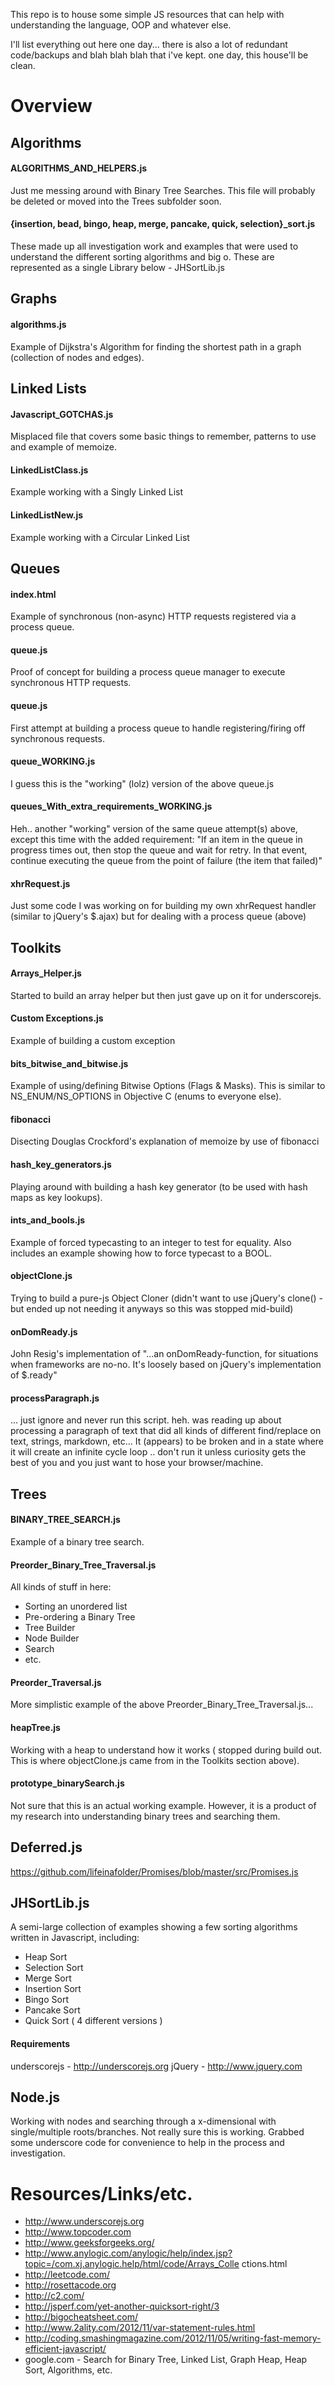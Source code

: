 This repo is to house some simple JS resources that can help with understanding the language, OOP and whatever else.

I'll list everything out here one day... there is also a lot of redundant code/backups and blah blah blah that i've kept.  one day, this house'll be clean.


# Overview

Algorithms
----------------
#### ALGORITHMS_AND_HELPERS.js
Just me messing around with Binary Tree Searches.  This file will probably be deleted or moved into the Trees subfolder soon.

#### {insertion, bead, bingo, heap, merge, pancake, quick, selection}_sort.js 
These made up all investigation work and examples that were used to understand the different sorting algorithms and big o.  These are represented as a single Library below - JHSortLib.js


Graphs
----------------
#### algorithms.js
Example of Dijkstra's Algorithm for finding the shortest path in a graph (collection of nodes and edges).


Linked Lists
----------------
#### Javascript_GOTCHAS.js
Misplaced file that covers some basic things to remember, patterns to use and example of memoize.

#### LinkedListClass.js
Example working with a Singly Linked List

#### LinkedListNew.js
Example working with a Circular Linked List


Queues
----------------
#### index.html
Example of synchronous (non-async) HTTP requests registered via a process queue.

#### queue.js
Proof of concept for building a process queue manager to execute synchronous HTTP requests.

#### queue.js
First attempt at building a process queue to handle registering/firing off synchronous requests.

#### queue_WORKING.js
I guess this is the "working" (lolz) version of the above queue.js

#### queues_With_extra_requirements_WORKING.js
Heh.. another "working" version of the same queue attempt(s) above, except this time with the added requirement: "If an item in the queue in progress times out, then stop the queue and wait for retry.  In that event, continue executing the queue from the point of failure (the item that failed)"

#### xhrRequest.js
Just some code I was working on for building my own xhrRequest handler (similar to jQuery's $.ajax) but for dealing with a process queue (above)

Toolkits
----------------
#### Arrays_Helper.js
Started to build an array helper but then just gave up on it for underscorejs.

#### Custom Exceptions.js
Example of building a custom exception


#### bits_bitwise_and_bitwise.js
Example of using/defining Bitwise Options (Flags & Masks).  This is similar to NS_ENUM/NS_OPTIONS in Objective C (enums to everyone else).

#### fibonacci
Disecting Douglas Crockford's explanation of memoize by use of fibonacci

#### hash_key_generators.js
Playing around with building a hash key generator (to be used with hash maps as key lookups).

#### ints_and_bools.js
Example of forced typecasting to an integer to test for equality.  Also includes an example showing how to force typecast to a BOOL.

#### objectClone.js
Trying to build a pure-js Object Cloner (didn't want to use jQuery's clone() - but ended up not needing it anyways so this was stopped mid-build)

#### onDomReady.js
John Resig's implementation of "...an onDomReady-function, for situations when frameworks are no-no.  It's loosely based on jQuery's implementation of $.ready"

#### processParagraph.js
... just ignore and never run this script.  heh.  was reading up about processing a paragraph of text that did all kinds of different find/replace on text, strings, markdown, etc...  It (appears) to be broken and in a state where it will create an infinite cycle loop ..  don't run it unless curiosity gets the best of you and you just want to hose your browser/machine.

Trees
----------------
#### BINARY_TREE_SEARCH.js
Example of a binary tree search.

#### Preorder_Binary_Tree_Traversal.js
All kinds of stuff in here:
* Sorting an unordered list
* Pre-ordering a Binary Tree
* Tree Builder
* Node Builder
* Search
* etc.

#### Preorder_Traversal.js
More simplistic example of the above Preorder_Binary_Tree_Traversal.js...

#### heapTree.js
Working with a heap to understand how it works ( stopped during build out.  This is where objectClone.js came from in the Toolkits section above).

#### prototype_binarySearch.js
Not sure that this is an actual working example.  However, it is a product of my research into understanding binary trees and searching them.


Deferred.js
----------------
https://github.com/lifeinafolder/Promises/blob/master/src/Promises.js


JHSortLib.js
----------------
A semi-large collection of examples showing a few sorting algorithms written in Javascript, including:
* Heap Sort
* Selection Sort
* Merge Sort
* Insertion Sort
* Bingo Sort
* Pancake Sort
* Quick Sort ( 4 different versions )

#### Requirements
underscorejs - http://underscorejs.org
jQuery - http://www.jquery.com


Node.js
----------------
Working with nodes and searching through a x-dimensional with single/multiple roots/branches.  Not really sure this is working.  Grabbed some underscore code for convenience to help in the process and investigation.


# Resources/Links/etc.
* http://www.underscorejs.org
* http://www.topcoder.com
* http://www.geeksforgeeks.org/
* http://www.anylogic.com/anylogic/help/index.jsp?topic=/com.xj.anylogic.help/html/code/Arrays_Colle ctions.html
* http://leetcode.com/
* http://rosettacode.org
* http://c2.com/
* http://jsperf.com/yet-another-quicksort-right/3
* http://bigocheatsheet.com/
* http://www.2ality.com/2012/11/var-statement-rules.html
* http://coding.smashingmagazine.com/2012/11/05/writing-fast-memory-efficient-javascript/
* google.com - Search for Binary Tree, Linked List, Graph Heap, Heap Sort, Algorithms, etc.
